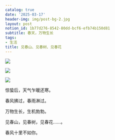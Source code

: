 ```yaml
---
catalog: true
date: '2025-03-17'
header-img: img/post-bg-2.jpg
layout: post
notion_id: 1b77d276-8542-80dd-bcf6-efb74b150d81
subtitle: 春天，万物生长
tags:
- 生活
title: 见春山、见春树、见春花
---
```


![](https://ajiao.eu.org/img/in-post/9504110eae6b7d3e4e8f935cc6d966f3.jpg)


![](https://ajiao.eu.org/img/in-post/dea3f41fdd8239460dd53737ab179f8a.jpg)


![](https://ajiao.eu.org/img/in-post/353d6311efda8fd32959a7d944b5cab2.jpg)


惊蛰后，天气乍暖还寒。


春风拂过，春雨淋过。


万物生长，生机勃勃。


见春山，见春树，见春花……。


春风十里不如你。